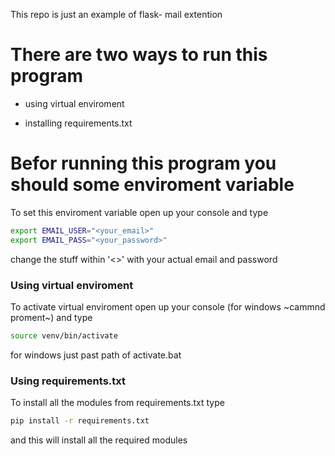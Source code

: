 This repo is just an example of flask- mail extention 

# There are two ways to run this program

* using virtual enviroment

* installing requirements.txt


# Befor running this program you should some enviroment variable

To set this enviroment variable open up your console and type 

```bash
export EMAIL_USER="<your_email>"
export EMAIL_PASS="<your_password>"
```

change the stuff within '<>' with your actual email and password


### Using virtual enviroment

To activate virtual enviroment open up your console (for windows ~cammnd proment~) and type 

```bash
source venv/bin/activate
```

for windows just past path of activate.bat

### Using requirements.txt

To install all the modules from requirements.txt type 

```bash
pip install -r requirements.txt
```

and this will install all the required modules 
